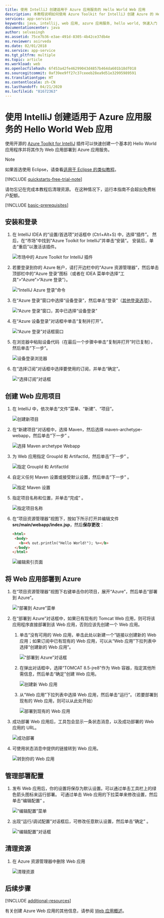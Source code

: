 ```yaml
---
title: 使用 IntelliJ 创建适用于 Azure 应用服务的 Hello World Web 应用
description: 本教程说明如何使用 Azure Toolkit for IntelliJ 创建 Azure 的 Hello World Web 应用。
services: app-service
keywords: java, intellij, web 应用, azure 应用服务, hello world, 快速入门
documentationcenter: java
author: selvasingh
ms.assetid: 75ce7b36-e3ae-491d-8305-4b42ce37db4e
ms.reviewer: asirveda
ms.date: 02/01/2018
ms.service: app-service
ms.tgt_pltfrm: multiple
ms.topic: article
ms.workload: web
ms.openlocfilehash: 6f453a42fe46299043d4857b464da601b18df018
ms.sourcegitcommit: 0af39ee9ff27c37ceeeb28ea9d51e32995989591
ms.translationtype: HT
ms.contentlocale: zh-CN
ms.lasthandoff: 04/21/2020
ms.locfileid: "81672363"
---
```

# <a name="create-a-hello-world-web-app-for-azure-app-service-using-intellij"></a>使用 IntelliJ 创建适用于 Azure 应用服务的 Hello World Web 应用

使用开源的 [Azure Toolkit for IntelliJ](https://plugins.jetbrains.com/plugin/8053) 插件可以快速创建一个基本的 Hello World 应用程序并将其作为 Web 应用部署到 Azure 应用服务。

> [!NOTE]
>
> 如果首选使用 Eclipse，请查看[适用于 Eclipse 的类似教程][eclipse-hello-world]。
>
>[!INCLUDE [quickstarts-free-trial-note](includes/quickstarts-free-trial-note.md)]
>
> 请勿忘记在完成本教程后清理资源。 在这种情况下，运行本指南不会超出免费帐户配额。
>

[!INCLUDE [basic-prerequisites](includes/basic-prerequisites.md)]

## <a name="installation-and-sign-in"></a>安装和登录

1. 在 IntelliJ IDEA 的“设置/首选项”对话框中 (Ctrl+Alt+S) 中，选择“插件”。  然后，在“市场”中找到“Azure Toolkit for IntelliJ”并单击“安装”。    安装后，单击“重启”以激活该插件。  

   ![市场中的 Azure Toolkit for IntelliJ 插件][marketplace]

2. 若要登录到你的 Azure 帐户，请打开边栏中的“Azure 资源管理器”，然后单击顶部栏中的“Azure 登录”图标（或者在 IDEA 菜单中选择“工具”>“Azure”>“Azure 登录”）。   

   ![“IntelliJ Azure 登录”命令][I01]

3. 在“Azure 登录”窗口中选择“设备登录”，然后单击“登录”（[其他登录选项](sign-in-instructions.md)）。   

   ![“Azure 登录”窗口，其中已选择“设备登录”][I02]

4. 在“Azure 设备登录”对话框中单击“复制并打开”。  

   ![“Azure 登录”对话框窗口][I03]

5. 在浏览器中粘贴设备代码（在最后一个步骤中单击“复制并打开”时已复制），然后单击“下一步”。  

   ![设备登录浏览器][I04]

6. 在“选择订阅”对话框中选择要使用的订阅，并单击“确定”。  

   ![“选择订阅”对话框][I05]

## <a name="creating-web-app-project"></a>创建 Web 应用项目

1. 在 IntelliJ 中，依次单击“文件”菜单、“新建”、“项目”。   

   ![创建新项目][file-new-project]

2. 在“新建项目”对话框中，选择 Maven，然后选择 maven-archetype-webapp，然后单击“下一步”     。

   ![选择 Maven archetype Webapp][maven-archetype-webapp]

3. 为 Web 应用指定 GroupId 和 ArtifactId，然后单击“下一步”    。

   ![指定 GroupId 和 ArtifactId][groupid-and-artifactid]

4. 自定义任何 Maven 设置或接受默认设置，然后单击“下一步”  。

   ![指定 Maven 设置][maven-options]

5. 指定项目名称和位置，并单击“完成”  。

   ![指定项目名称][project-name]

6. 在“项目资源管理器”视图下，按如下所示打开并编辑文件 **src/main/webapp/index.jsp**，然后**保存更改**：

   ```html
   <html>
    <body>
      <b><% out.println("Hello World!"); %></b>
    </body>
   </html>
   ```

   ![编辑索引页面][edit-index-page]

## <a name="deploying-web-app-to-azure"></a>将 Web 应用部署到 Azure

1. 在“项目资源管理器”视图下右键单击你的项目，展开“Azure”，然后单击“部署到 Azure”。  

   ![“部署到 Azure”菜单][deploy-to-azure-menu]

1. 在“部署到 Azure”对话框中，如果已有现有的 Tomcat Web 应用，则可将该应用程序直接部署到该 Web 应用，否则应该先创建一个 Web 应用。
   1. 单击“没有可用的 Web 应用，单击此处以新建一个”链接以创建新的 Web 应用；如果订阅中已有现有的 Web 应用，可以从“Web 应用”下拉列表中选择“创建新的 Web 应用”。  

      ![“部署到 Azure”对话框][deploy-to-azure-dialog]

   1. 在弹出对话框中，选择“TOMCAT 8.5-jre8”作为 Web 容器，指定其他所需信息，然后单击“确定”创建 Web 应用。  

      ![创建新 Web 应用][create-new-web-app-dialog]

   1. 从“Web 应用”下拉列表中选择 Web 应用，然后单击“运行”。（若要部署到现有的 Web 应用，则可以从此处开始） 

      ![部署到现有的 Web 应用][deploy-to-existing-webapp]

1. 成功部署 Web 应用后，工具包会显示一条状态消息，以及成功部署的 Web 应用的 URL。

   ![成功部署][successfully-deployed]

1. 可使用状态消息中提供的链接转到 Web 应用。

   ![转到你的 Web 应用][browse-web-app]

## <a name="managing-deploy-configurations"></a>管理部署配置

1. 发布 Web 应用后，你的设置将保存为默认设置。可以通过单击工具栏上的绿色箭头图标来运行部署。 可通过单击 Web 应用的下拉菜单来修改设置，然后单击“编辑配置”  。

   ![“编辑配置”菜单][edit-configuration-menu]

1. 出现“运行/调试配置”对话框后，可修改任意默认设置，然后单击“确定”   。

   ![“编辑配置”对话框][edit-configuration-dialog]

## <a name="cleaning-up-resources"></a>清理资源

1. 在 Azure 资源管理器中删除 Web 应用

     ![清理资源][clean-resources]

## <a name="next-steps"></a>后续步骤

[!INCLUDE [additional-resources](includes/additional-resources.md)]

有关创建 Azure Web 应用的其他信息，请参阅 [Web 应用概述]。

<!-- URL List -->

[Azure Toolkit for IntelliJ]: azure-toolkit-for-intellij.md
[Azure Toolkit for Eclipse]: ../toolkit-for-eclipse/azure-toolkit-for-eclipse.md
[eclipse-hello-world]: ../toolkit-for-eclipse/create-hello-world-web-app.md
[Web 应用概述]: /azure/app-service/app-service-web-overview
[Apache Tomcat]: http://tomcat.apache.org/
[Jetty]: http://www.eclipse.org/jetty/
[Legacy Version]: create-hello-world-web-app-legacy-version.md
[intelliJ-sign-in-instructions]: sign-in-instructions.md

<!-- IMG List -->
[marketplace]:media/create-hello-world-web-app/marketplace.png
[file-new-project]: media/create-hello-world-web-app/file-new-project.png
[maven-archetype-webapp]: media/create-hello-world-web-app/maven-archetype-webapp.png
[groupid-and-artifactid]: media/create-hello-world-web-app/groupid-and-artifactid.png
[maven-options]: media/create-hello-world-web-app/maven-options.png
[project-name]: media/create-hello-world-web-app/project-name.png
[open-index-page]: media/create-hello-world-web-app/open-index-page.png
[edit-index-page]: media/create-hello-world-web-app/edit-index-page.png
[deploy-to-azure-menu]: media/create-hello-world-web-app/run-on-web-app-menu.png
[deploy-to-azure-dialog]: media/create-hello-world-web-app/run-on-web-app-dialog.png
[deploy-to-existing-webapp]: media/create-hello-world-web-app/deploy-to-existing-webapp.png
[create-new-web-app-dialog]: media/create-hello-world-web-app/create-new-web-app-dialog.png
[successfully-deployed]: media/create-hello-world-web-app/successfully-deployed.png
[browse-web-app]: media/create-hello-world-web-app/browse-web-app.png
[edit-configuration-menu]: media/create-hello-world-web-app/edit-configuration-menu.png
[edit-configuration-dialog]: media/create-hello-world-web-app/edit-configuration-dialog.png
[clean-resources]: media/create-hello-world-web-app/clean-resource.png
[I01]: media/sign-in-instructions/I01.png
[I02]: media/sign-in-instructions/I02.png
[I03]: media/sign-in-instructions/I03.png
[I04]: media/sign-in-instructions/I04.png
[I05]: media/sign-in-instructions/I05.png
